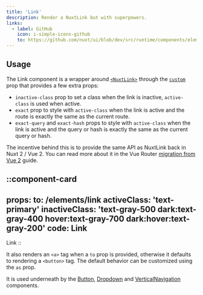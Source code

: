 ```yaml
---
title: 'Link'
description: Render a NuxtLink but with superpowers.
links:
  - label: GitHub
    icon: i-simple-icons-github
    to: https://github.com/nuxt/ui/blob/dev/src/runtime/components/elements/Link.vue
---
```


## Usage

The Link component is a wrapper around [`<NuxtLink>`](https://nuxt.com/docs/api/components/nuxt-link) through the [`custom`](https://router.vuejs.org/api/interfaces/RouterLinkProps.html#Properties-custom) prop that provides a few extra props:

- `inactive-class` prop to set a class when the link is inactive, `active-class` is used when active.
- `exact` prop to style with `active-class` when the link is active and the route is exactly the same as the current route.
- `exact-query` and `exact-hash` props to style with `active-class` when the link is active and the query or hash is exactly the same as the current query or hash.

The incentive behind this is to provide the same API as NuxtLink back in Nuxt 2 / Vue 2. You can read more about it in the Vue Router [migration from Vue 2](https://router.vuejs.org/guide/migration/#removal-of-the-exact-prop-in-router-link) guide.

::component-card
---
props:
  to: /elements/link
  activeClass: 'text-primary'
  inactiveClass: 'text-gray-500 dark:text-gray-400 hover:text-gray-700 dark:hover:text-gray-200'
code: Link
---

Link
::

It also renders an `<a>` tag when a `to` prop is provided, otherwise it defaults to rendering a `<button>` tag. The default behavior can be customized using the `as` prop.

It is used underneath by the [Button](/elements/button), [Dropdown](/elements/dropdown) and [VerticalNavigation](/navigation/vertical-navigation) components.
